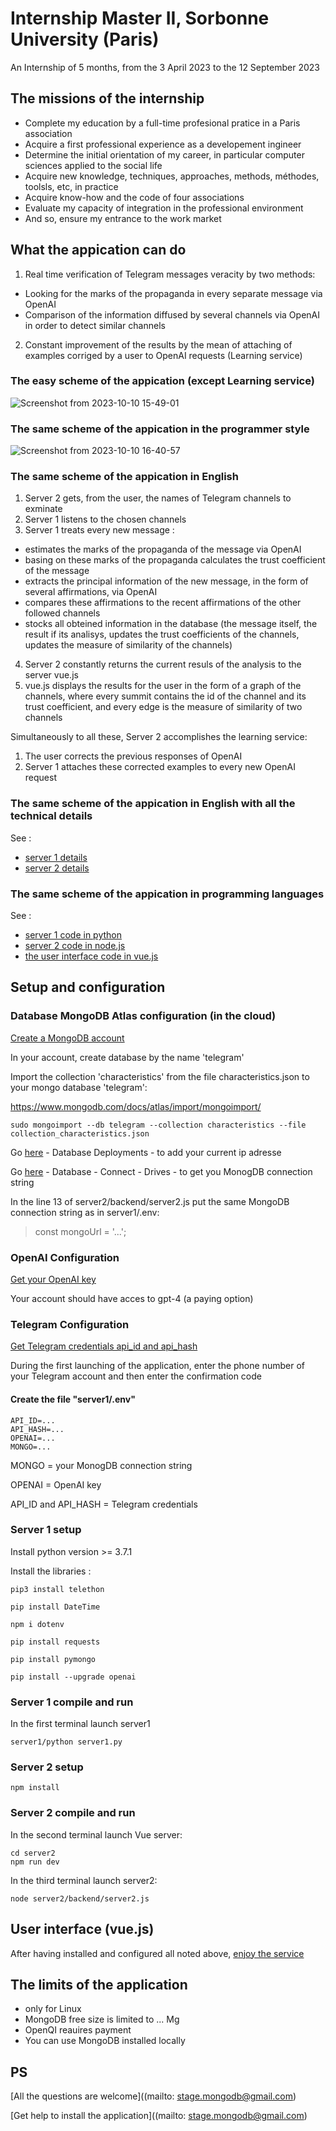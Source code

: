 # Internship Master II, Sorbonne University (Paris)
An Internship of 5 months, from the 3 April 2023 to the 12 September 2023

## The missions of the internship
- Complete my education by a full-time profesional pratice in a Paris association
- Acquire a first professional experience as a developement ingineer
- Determine the initial orientation of my career, in particular computer sciences applied to the social life
- Acquire new knowledge, techniques, approaches, methods, méthodes, toolsls, etc, in practice
- Acquire know-how and the code of four associations
- Evaluate my capacity of integration in the professional environment
- And so, ensure my entrance to the work market

## What the appication can do
1) Real time verification of Telegram messages veracity by two methods:
- Looking for the marks of the propaganda in every separate message via OpenAI
- Comparison of the information diffused by several channels via OpenAI in order to detect similar channels
2) Constant improvement of the results by the mean of attaching of examples corriged by a user to OpenAI requests (Learning service)

### The easy scheme of the appication (except Learning service)
![Screenshot from 2023-10-10 15-49-01](https://github.com/akostrik/stage_telegram/assets/22834202/89b2eab1-2291-44ea-a008-7a32fd9e0678)

### The same scheme of the appication in the programmer style
![Screenshot from 2023-10-10 16-40-57](https://github.com/akostrik/stage_telegram/assets/22834202/f4b3c6bb-3e5a-4f78-97b6-059bd061c77e)

### The same scheme of the appication in English
1) Server 2 gets, from the user, the names of Telegram channels to exminate 
2) Server 1 listens to the chosen channels
3) Server 1 treats every new message :
- estimates the marks of the propaganda of the message via OpenAI
- basing on these marks of the propaganda calculates the trust coefficient of the message 
- extracts the principal information of the new message, in the form of several affirmations, via OpenAI
- compares these affirmations to the recent affirmations of the other followed channels
- stocks all obteined information in the database (the message itself, the result if its analisys, updates the trust coefficients of the channels, updates the measure of similarity of the channels)
4) Server 2 constantly returns the current resuls of the analysis to the server vue.js
5) vue.js displays the results for the user in the form of a graph of the channels, where every summit contains the id of the channel and its trust coefficient, and every edge is the measure of similarity of two channels

Simultaneously to all these, Server 2 accomplishes the learning service:
1) The user corrects the previous responses of OpenAI
2) Server 1 attaches these corrected examples to every new OpenAI request   

### The same scheme of the appication in English with all the technical details
See :
- [server 1 details](https://github.com/akostrik/stage_telegram/tree/main/server1)
- [server 2 details](https://github.com/akostrik/stage_telegram/tree/main/server1)

### The same scheme of the appication in programming languages
See :
- [server 1 code in python](https://github.com/akostrik/stage_telegram/tree/main/server1)
- [server 2 code in node.js](https://github.com/akostrik/stage_telegram/tree/main/server2/backend/server.js)
- [the user interface code in vue.js](https://github.com/akostrik/stage_telegram/tree/main/server2/src)

## Setup and configuration
### Database MongoDB Atlas configuration (in the cloud)
[Create a MongoDB account](https://cloud.mongodb.com/) 

In your account, create database by the name 'telegram'

Import the collection 'characteristics' from the file characteristics.json to your mongo database 'telegram':

https://www.mongodb.com/docs/atlas/import/mongoimport/

```
sudo mongoimport --db telegram --collection characteristics --file collection_characteristics.json
```

Go [here](https://cloud.mongodb.com) - Database Deployments - to add your current ip adresse

Go [here](https://cloud.mongodb.com/) - Database - Connect - Drives - to get you MonogDB connection string 

In the line 13 of server2/backend/server2.js put the same MongoDB connection string as in server1/.env:
> const mongoUrl = '...';

### OpenAI Configuration 

[Get your OpenAI key](https://platform.openai.com/account/api-keys)

Your account should have acces to gpt-4 (a paying option)

### Telegram Configuration  

[Get Telegram credentials api_id and api_hash ](https://my.telegram.org/auth)

During the first launching of the application, enter the phone number of your Telegram account and then enter the confirmation code

#### Create the file "server1/.env" 
```
API_ID=...
API_HASH=...
OPENAI=...
MONGO=...
```
MONGO = your MonogDB connection string

OPENAI = OpenAI key

API_ID and API_HASH = Telegram credentials

### Server 1 setup
Install python version >= 3.7.1

Install the libraries :
```
pip3 install telethon
```
```
pip install DateTime
```
```
npm i dotenv
```
```
pip install requests
```
```
pip install pymongo
```
```
pip install --upgrade openai
```

### Server 1 compile and run
In the first terminal launch server1
```
server1/python server1.py
```

### Server 2 setup
```
npm install
```
### Server 2 compile and run
In the second terminal launch Vue server:
```
cd server2
npm run dev
```
In the third terminal launch server2:
```
node server2/backend/server2.js
```
## User interface (vue.js)
After having installed and configured all noted above, [enjoy the service](http://localhost:5173/) 
## The limits of the application
- only for Linux
- MongoDB free size is limited to ... Mg
- OpenQI reauires payment
- You can use MongoDB installed locally

## PS
[All the questions are welcome]((mailto: stage.mongodb@gmail.com)

[Get help to install the application]((mailto: stage.mongodb@gmail.com)  
